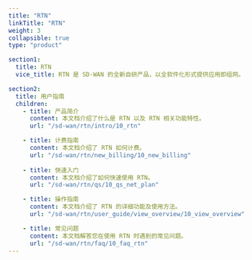 ```yaml
---
title: "RTN"
linkTitle: "RTN"
weight: 3
collapsible: true
type: "product"

section1:
  title: RTN
  vice_title: RTN 是 SD-WAN 的全新自研产品，以全软件化形式提供应用即组网。

section2:
  title: 用户指南
  children:
    - title: 产品简介
      content: 本文档介绍了什么是 RTN 以及 RTN 相关功能特性。
      url: "/sd-wan/rtn/intro/10_rtn"

    - title: 计费指南
      content: 本文档介绍了 RTN 如何计费。
      url: "/sd-wan/rtn/new_billing/10_new_billing"  
  
    - title: 快速入门
      content: 本文档介绍了如何快速使用 RTN。
      url: "/sd-wan/rtn/qs/10_qs_net_plan"

    - title: 操作指南
      content: 本文档介绍了 RTN 的详细功能及使用方法。
      url: "/sd-wan/rtn/user_guide/view_overview/10_view_overview"

    - title: 常见问题
      content: 本文档解答您在使用 RTN 时遇到的常见问题。
      url: "/sd-wan/rtn/faq/10_faq_rtn"
---
```


<!-- type: "product" 这个参数表明这是一个产品index页面 -->
<!-- section1 为产品index页面 主标题 副标题 video  video_img为视频图片  -->
<!-- section2 为产品index页面 第一个大块的用户文档配置  -->
<!-- section3 为产品index页面 第二个大块的开发者文档配置  -->
<!-- section4 为产品index页面 第三个大块的学习路径配置  -->